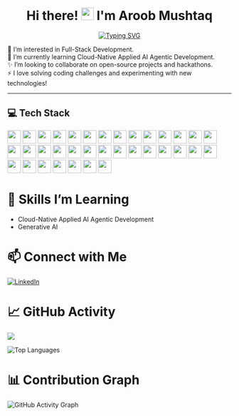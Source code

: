 <h1 align="center">
  Hi there! <img src="https://media.giphy.com/media/hvRJCLFzcasrR4ia7z/giphy.gif" width="28px"/> I'm Aroob Mushtaq
</h1>

<p align="center">
  <a href="https://git.io/typing-svg">
    <img src="https://readme-typing-svg.demolab.com?font=Fira+Code&size=24&pause=1000&color=1A1A1A&center=true&width=435&lines=Full-Stack+Developer;MERN+Stack+Developer;Always+Learning...;Love+Building+Projects" alt="Typing SVG" />
  </a>
<p>
  👀 I’m interested in Full-Stack Development.<br>
  🌱 I’m currently learning Cloud-Native Applied AI Agentic Development.<br>
  ✨ I’m looking to collaborate on open-source projects and hackathons.<br>
  ⚡ I love solving coding challenges and experimenting with new technologies!
</p>

---

<h2>💻 Tech Stack</h2>

<p>
  <img src="https://img.shields.io/badge/HTML5-E34F26?style=flat&logo=html5&logoColor=white" height="30"/>
  <img src="https://img.shields.io/badge/CSS3-1572B6?style=flat&logo=css3&logoColor=white" height="30"/>
  <img src="https://img.shields.io/badge/JavaScript-F7DF1E?style=flat&logo=javascript&logoColor=black" height="30"/>
  <img src="https://img.shields.io/badge/TypeScript-3178C6?style=flat&logo=typescript&logoColor=white" height="30"/>
  <img src="https://img.shields.io/badge/Tailwind_CSS-06B6D4?style=flat&logo=tailwindcss&logoColor=white" height="30"/>
  <img src="https://img.shields.io/badge/Bootstrap-563D7C?style=flat&logo=bootstrap&logoColor=white" height="30"/>
  <img src="https://img.shields.io/badge/React-20232F?style=flat&logo=react&logoColor=61DAFB" height="30"/>
  <img src="https://img.shields.io/badge/Vite-646CFF?style=flat&logo=vite&logoColor=white" height="30"/>
  <img src="https://img.shields.io/badge/Firebase-FFCA28?style=flat&logo=firebase&logoColor=black" height="30"/>
  <img src="https://img.shields.io/badge/Node.js-8CC84B?style=flat&logo=node.js&logoColor=white" height="30"/>
  <img src="https://img.shields.io/badge/Express.js-000000?style=flat&logo=express&logoColor=white" height="30"/>
  <img src="https://img.shields.io/badge/MongoDB-47A248?style=flat&logo=mongodb&logoColor=white" height="30"/>
  <img src="https://img.shields.io/badge/PostgreSQL-336791?style=flat&logo=postgresql&logoColor=white" height="30"/>
  <img src="https://img.shields.io/badge/MySQL-4479A1?style=flat&logo=mysql&logoColor=white" height="30"/>
  <img src="https://img.shields.io/badge/JWT-000000?style=flat&logo=json-web-tokens&logoColor=white" height="30"/>
  <img src="https://img.shields.io/badge/Multer-FF4F00?style=flat&logo=multer&logoColor=white" height="30"/>
  <img src="https://img.shields.io/badge/Bcrypt-00A859?style=flat&logo=bcrypt&logoColor=white" height="30"/>
  <img src="https://img.shields.io/badge/Dotenv-23232F?style=flat&logo=dotenv&logoColor=white" height="30"/>
  <img src="https://img.shields.io/badge/Netlify-00C7B7?style=flat&logo=netlify&logoColor=white" height="30"/>
  <img src="https://img.shields.io/badge/Vercel-000000?style=flat&logo=vercel&logoColor=white" height="30"/>
  <img src="https://img.shields.io/badge/NPM-CB3837?style=flat&logo=npm&logoColor=white" height="30"/>
  <img src="https://img.shields.io/badge/React_Router-CA4245?style=flat&logo=react-router&logoColor=white" height="30"/>
  <img src="https://img.shields.io/badge/Redux_Toolkit-593D88?style=flat&logo=redux&logoColor=white" height="30"/>
  <img src="https://img.shields.io/badge/Next.js-000000?style=flat&logo=nextdotjs&logoColor=white" height="30"/>
  <img src="https://img.shields.io/badge/Git-F05032?style=flat&logo=git&logoColor=white" height="30"/>
  <img src="https://img.shields.io/badge/React_Native-20232A?style=flat&logo=react&logoColor=61DAFB" height="30"/>
  <img src="https://img.shields.io/badge/Expo-000020?style=flat&logo=expo&logoColor=white" height="30"/>
  <img src="https://img.shields.io/badge/Canva-00C4CC?style=flat&logo=canva&logoColor=white" height="30"/>
  <img src="https://img.shields.io/badge/Figma-F24E1E?style=flat&logo=figma&logoColor=white" height="30"/>
  <img src="https://img.shields.io/badge/GitHub-181717?style=flat&logo=github&logoColor=white" height="30"/>
  <img src="https://img.shields.io/badge/Python-3776AB?style=flat&logo=python&logoColor=white" height="30"/>
  <img src="https://img.shields.io/badge/FastAPI-009688?style=flat&logo=fastapi&logoColor=white" height="30"/>
  <img src="https://img.shields.io/badge/NumPy-013243?style=flat&logo=numpy&logoColor=white" height="30"/>
  <img src="https://img.shields.io/badge/Pandas-150458?style=flat&logo=pandas&logoColor=white" height="30"/>
  <img src="https://img.shields.io/badge/GenAi-FF6600?style=flat&logo=ai&logoColor=white" height="30"/>
</p>


# 🌱 Skills I’m Learning
- Cloud-Native Applied AI Agentic Development
- Generative AI


# 📫 Connect with Me

[![LinkedIn](https://img.shields.io/badge/LinkedIn-0A66C2?style=for-the-badge&logo=linkedin&logoColor=white)](https://www.linkedin.com/in/aroob-mushtaq-32191b2b8/)



# 📈 GitHub Activity

![](https://github-readme-streak-stats.herokuapp.com/?user=Aroobmushtaq&theme=default)




![Top Languages](https://github-readme-stats.vercel.app/api/top-langs/?username=Aroobmushtaq&layout=compact&theme=default)

# 📊 Contribution Graph

![GitHub Activity Graph](https://github-readme-activity-graph.vercel.app/graph?username=Aroobmushtaq&theme=github-light&area=true&hide_border=true)




